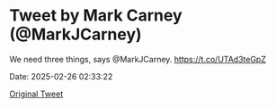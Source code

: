 # Tweet by Mark Carney (@MarkJCarney)

We need three things, says @MarkJCarney. https://t.co/UTAd3teGpZ

Date: 2025-02-26 02:33:22

[Original Tweet](https://x.com/MarkJCarney/status/1894576461605913035)
